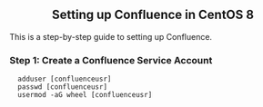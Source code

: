 <h2 align="center">Setting up Confluence in CentOS 8</h2>

<p>This is a step-by-step guide to setting up Confluence.</p>

### Step 1: Create a Confluence Service Account

```
  adduser [confluenceusr]
  passwd [confluenceusr]
  usermod -aG wheel [confluenceusr]
```
